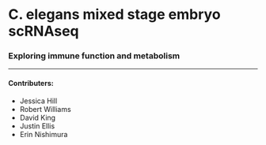 # C. elegans mixed stage embryo scRNAseq 

### Exploring immune function and metabolism

---

#### Contributers: 
- Jessica Hill
- Robert Williams
- David King
- Justin Ellis
- Erin Nishimura 

